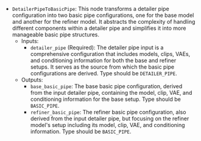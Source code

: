 - `DetailerPipeToBasicPipe`: This node transforms a detailer pipe configuration into two basic pipe configurations, one for the base model and another for the refiner model. It abstracts the complexity of handling different components within a detailer pipe and simplifies it into more manageable basic pipe structures.
    - Inputs:
        - `detailer_pipe` (Required): The detailer pipe input is a comprehensive configuration that includes models, clips, VAEs, and conditioning information for both the base and refiner setups. It serves as the source from which the basic pipe configurations are derived. Type should be `DETAILER_PIPE`.
    - Outputs:
        - `base_basic_pipe`: The base basic pipe configuration, derived from the input detailer pipe, containing the model, clip, VAE, and conditioning information for the base setup. Type should be `BASIC_PIPE`.
        - `refiner_basic_pipe`: The refiner basic pipe configuration, also derived from the input detailer pipe, but focusing on the refiner model's setup including its model, clip, VAE, and conditioning information. Type should be `BASIC_PIPE`.
